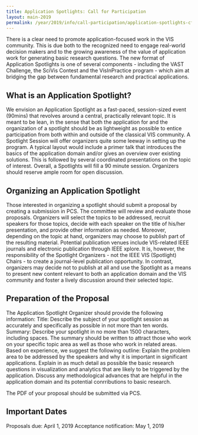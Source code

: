 ```yaml
---
title: Application Spotlights: Call for Participation
layout: main-2019
permalink: /year/2019/info/call-participation/application-spotlights-cfp
---
```


There is a clear need to promote application-focused work in the VIS community. This is due both to the recognized need to engage real-world decision makers and to the growing awareness of the value of application work for generating basic research questions. The new format of Application Spotlights is one of several components - including the VAST Challenge, the SciVis Contest and the VisInPractice program - which aim at bridging the gap between fundamental research and practical applications. 

## What is an Application Spotlight?
We envision an Application Spotlight as a fast-paced, session-sized event (90mins) that revolves around a central, practically relevant topic. It is meant to be lean, in the sense that both the application for and the organization of a spotlight should be as lightweight as possible to entice participation from both within and outside of the classical VIS community. A Spotlight Session will offer organizers quite some leeway in setting up the program. A typical layout would include a primer talk that introduces the basics of the application domain and/or gives an overview over existing solutions. This is followed by several coordinated presentations on the topic of interest. Overall, a Spotlights will fill a 90 minute session. Organizers should reserve ample room for open discussion. 

## Organizing an Application Spotlight
Those interested in organizing a spotlight should submit a proposal by creating a submission in PCS. The committee will review and evaluate those proposals. Organizers will select the topics to be addressed, recruit speakers for those topics, decide with each speaker on the title of his/her presentation, and provide other information as needed. Moreover, depending on the topic at hand, organizers may choose to publish part of the resulting material. Potential publication venues include VIS-related IEEE journals and electronic publication through IEEE xplore. It is, however, the responsibility of the Spotlight Organizers - not the IEEE VIS (Spotlight) Chairs - to create a journal-level publication opportunity. In contrast, organizers may decide not to publish at all and use the Spotlight as a means to present new content relevant to both an application domain and the VIS community and foster a lively discussion around their selected topic.

## Preparation of the Proposal
The Application Spotlight Organizer should provide the following information:
Title: Describe the subject of your spotlight session as accurately and specifically as possible in not more than ten words.
Summary: Describe your spotlight in no more than 1500 characters, including spaces. The summary should be written to attract those who work on your specific topic area as well as those who work in related areas. Based on experience, we suggest the following outline: Explain the problem area to be addressed by the speakers and why it is important in significant applications. Explain in as much detail as possible the basic research questions in visualization and analytics that are likely to be triggered by the application. Discuss any methodological advances that are helpful in the application domain and its potential conrributions to basic research.

The PDF of your proposal should be submitted via PCS.

## Important Dates
Proposals due: April 1, 2019
Acceptance notification: May 1, 2019
